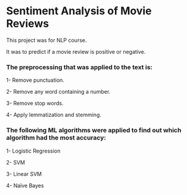 # Sentiment Analysis of Movie Reviews

This project was for NLP course.

It was to predict if a movie review is positive or negative.

### The preprocessing that was applied to the text is:

1- Remove punctuation.

2- Remove any word containing a number.

3- Remove stop words. 

4- Apply lemmatization and stemming.





### The following ML algorithms were applied to find out which algorithm had the most accuracy:

1- Logistic Regression

2- SVM

3- Linear SVM

4- Naïve Bayes


